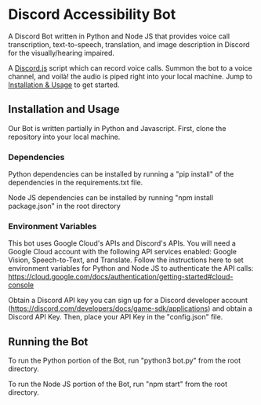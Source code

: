 # Discord Accessibility Bot

A Discord Bot written in Python and Node JS that provides voice call transcription, text-to-speech, translation, and image description in Discord for the visually/hearing impaired. 

A [Discord.js](https://discord.js.org/#/) script which can record voice calls. Summon the bot to a voice channel, and voilà! the audio is piped right into your local machine. Jump to [Installation & Usage](https://github.com/chebro/discord-voice-recorder#installation-and-usage) to get started.

## Installation and Usage
Our Bot is written partially in Python and Javascript. First, clone the repository into your local machine.

### Dependencies
Python dependencies can be installed by running a "pip install" of the dependencies in the requirements.txt file.

Node JS dependencies can be installed by running "npm install package.json" in the root directory

### Environment Variables
This bot uses Google Cloud's APIs and Discord's APIs. You will need a Google Cloud account with the following API services enabled: Google Vision, Speech-to-Text, and Translate. Follow the instructions here to set environment variables for Python and Node JS to authenticate the API calls: https://cloud.google.com/docs/authentication/getting-started#cloud-console

Obtain a Discord API key you can sign up for a Discord developer account (https://discord.com/developers/docs/game-sdk/applications) and obtain a Discord API Key. Then, place your API Key in the "config.json" file. 

## Running the Bot
To run the Python portion of the Bot, run "python3 bot.py" from the root directory. 

To run the Node JS portion of the Bot, run "npm start" from the root directory.

